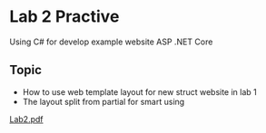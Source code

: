 # Lab 2 Practive

Using C# for develop example website ASP .NET Core

## Topic

- How to use web template layout for new struct website in lab 1 
- The layout split from partial for smart using

[Lab2.pdf](https://github.com/user-attachments/files/16812022/Lab2.pdf)
